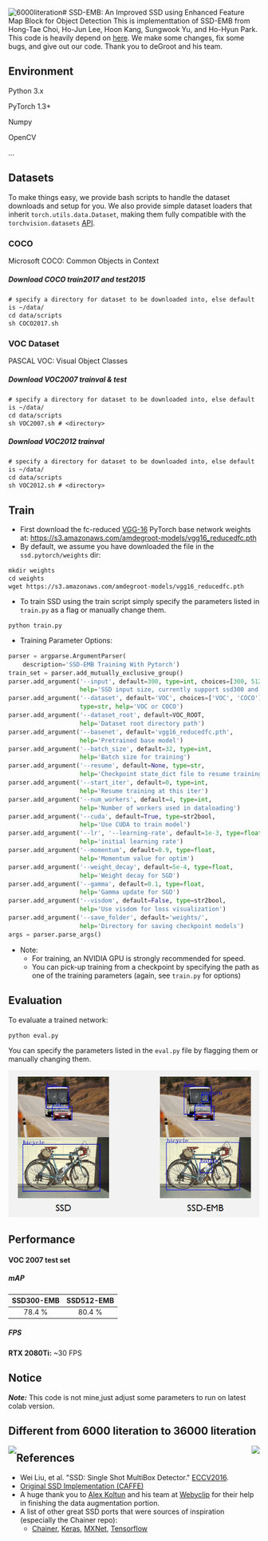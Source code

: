 ![6000literation](https://github.com/user-attachments/assets/4c691d91-b99b-441e-8812-66c97c66faec)# SSD-EMB: An Improved SSD using Enhanced Feature Map Block for Object Detection
This is implementtation of SSD-EMB from Hong-Tae Choi, Ho-Jun Lee, Hoon Kang, Sungwook Yu, and Ho-Hyun Park.
This code is heavily depend on [here](https://github.com/amdegroot/ssd.pytorch). We make some changes, fix some bugs, and give out our code.
Thank you to deGroot and his team.
## Environment
Python 3.x

PyTorch 1.3+

Numpy

OpenCV

...
## Datasets
To make things easy, we provide bash scripts to handle the dataset downloads and setup for you.  We also provide simple dataset loaders that inherit `torch.utils.data.Dataset`, making them fully compatible with the `torchvision.datasets` [API](http://pytorch.org/docs/torchvision/datasets.html).

### COCO
Microsoft COCO: Common Objects in Context

##### Download COCO train2017 and test2015
```Shell
# specify a directory for dataset to be downloaded into, else default is ~/data/
cd data/scripts
sh COCO2017.sh
```

### VOC Dataset
PASCAL VOC: Visual Object Classes

##### Download VOC2007 trainval & test
```Shell
# specify a directory for dataset to be downloaded into, else default is ~/data/
cd data/scripts
sh VOC2007.sh # <directory>
```

##### Download VOC2012 trainval
```Shell
# specify a directory for dataset to be downloaded into, else default is ~/data/
cd data/scripts
sh VOC2012.sh # <directory>
```
## Train
- First download the fc-reduced [VGG-16](https://arxiv.org/abs/1409.1556) PyTorch base network weights at: https://s3.amazonaws.com/amdegroot-models/vgg16_reducedfc.pth
- By default, we assume you have downloaded the file in the `ssd.pytorch/weights` dir:

```Shell
mkdir weights
cd weights
wget https://s3.amazonaws.com/amdegroot-models/vgg16_reducedfc.pth
```

- To train SSD using the train script simply specify the parameters listed in `train.py` as a flag or manually change them.

```Shell
python train.py
```

- Training Parameter Options: 

```Python
parser = argparse.ArgumentParser(
    description='SSD-EMB Training With Pytorch')
train_set = parser.add_mutually_exclusive_group()
parser.add_argument('--input', default=300, type=int, choices=[300, 512],
                    help='SSD input size, currently support ssd300 and ssd512')
parser.add_argument('--dataset', default='VOC', choices=['VOC', 'COCO'],
                    type=str, help='VOC or COCO')
parser.add_argument('--dataset_root', default=VOC_ROOT,
                    help='Dataset root directory path')
parser.add_argument('--basenet', default='vgg16_reducedfc.pth',
                    help='Pretrained base model')
parser.add_argument('--batch_size', default=32, type=int,
                    help='Batch size for training')
parser.add_argument('--resume', default=None, type=str,
                    help='Checkpoint state_dict file to resume training from')
parser.add_argument('--start_iter', default=0, type=int,
                    help='Resume training at this iter')
parser.add_argument('--num_workers', default=4, type=int,
                    help='Number of workers used in dataloading')
parser.add_argument('--cuda', default=True, type=str2bool,
                    help='Use CUDA to train model')
parser.add_argument('--lr', '--learning-rate', default=1e-3, type=float,
                    help='initial learning rate')
parser.add_argument('--momentum', default=0.9, type=float,
                    help='Momentum value for optim')
parser.add_argument('--weight_decay', default=5e-4, type=float,
                    help='Weight decay for SGD')
parser.add_argument('--gamma', default=0.1, type=float,
                    help='Gamma update for SGD')
parser.add_argument('--visdom', default=False, type=str2bool,
                    help='Use visdom for loss visualization')
parser.add_argument('--save_folder', default='weights/',
                    help='Directory for saving checkpoint models')
args = parser.parse_args()
```

- Note:
  * For training, an NVIDIA GPU is strongly recommended for speed.
  * You can pick-up training from a checkpoint by specifying the path as one of the training parameters (again, see `train.py` for options)

## Evaluation
To evaluate a trained network:

```Shell
python eval.py
```

You can specify the parameters listed in the `eval.py` file by flagging them or manually changing them.

<img src= "https://github.com/HTCho1/SSD-EMB.Pytorch/blob/main/doc/comparison_of_bboxes.PNG">


## Performance

#### VOC 2007 test set

##### mAP

| SSD300-EMB | SSD512-EMB |
|:-:|:-:|
| 78.4 % | 80.4 % |

##### FPS
**RTX 2080Ti:** ~30 FPS

## Notice
***Note:*** This code is not mine,just adjust some parameters to run on latest colab version.
## Different from 6000 literation to 36000 literation
<img align="left" src= "https://github.com/user-attachments/assets/d6a3dfca-2c57-46c7-a928-c3e759183910">
<img align="right" src= "https://github.com/user-attachments/assets/0a1dae47-df41-4faa-8d90-3de55798ea54">

## References
- Wei Liu, et al. "SSD: Single Shot MultiBox Detector." [ECCV2016]((http://arxiv.org/abs/1512.02325)).
- [Original SSD Implementation (CAFFE)](https://github.com/weiliu89/caffe/tree/ssd)
- A huge thank you to [Alex Koltun](https://github.com/alexkoltun) and his team at [Webyclip](http://www.webyclip.com) for their help in finishing the data augmentation portion.
- A list of other great SSD ports that were sources of inspiration (especially the Chainer repo):
  * [Chainer](https://github.com/Hakuyume/chainer-ssd), [Keras](https://github.com/rykov8/ssd_keras), [MXNet](https://github.com/zhreshold/mxnet-ssd), [Tensorflow](https://github.com/balancap/SSD-Tensorflow)

